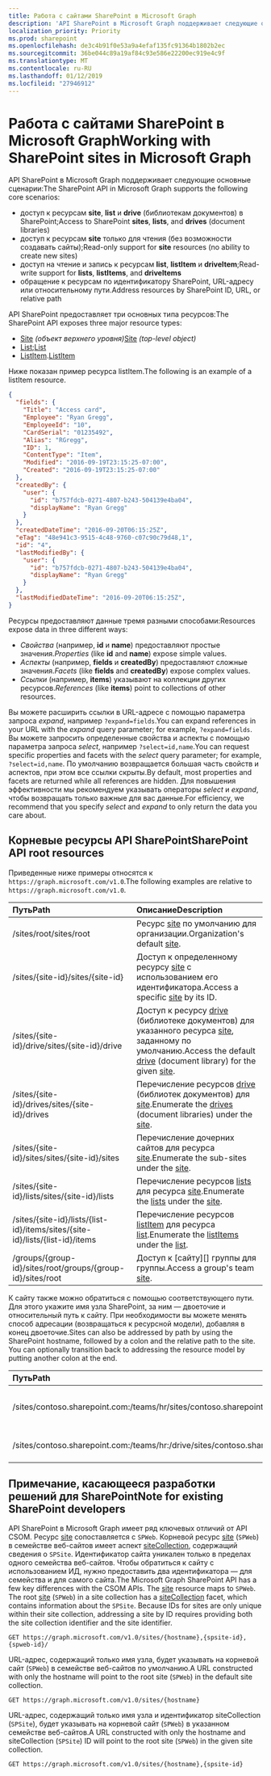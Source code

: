 ```yaml
---
title: Работа с сайтами SharePoint в Microsoft Graph
description: 'API SharePoint в Microsoft Graph поддерживает следующие основные сценарии:'
localization_priority: Priority
ms.prod: sharepoint
ms.openlocfilehash: de3c4b91f0e53a9a4efaf135fc91364b1802b2ec
ms.sourcegitcommit: 36be044c89a19af84c93e586e22200ec919e4c9f
ms.translationtype: MT
ms.contentlocale: ru-RU
ms.lasthandoff: 01/12/2019
ms.locfileid: "27946912"
---
```

# <a name="working-with-sharepoint-sites-in-microsoft-graph"></a><span data-ttu-id="cf414-103">Работа с сайтами SharePoint в Microsoft Graph</span><span class="sxs-lookup"><span data-stu-id="cf414-103">Working with SharePoint sites in Microsoft Graph</span></span>

<span data-ttu-id="cf414-104">API SharePoint в Microsoft Graph поддерживает следующие основные сценарии:</span><span class="sxs-lookup"><span data-stu-id="cf414-104">The SharePoint API in Microsoft Graph supports the following core scenarios:</span></span>

* <span data-ttu-id="cf414-105">доступ к ресурсам **site**, **list** и **drive** (библиотекам документов) в SharePoint;</span><span class="sxs-lookup"><span data-stu-id="cf414-105">Access to SharePoint **sites**, **lists**, and **drives** (document libraries)</span></span>
* <span data-ttu-id="cf414-106">доступ к ресурсам **site** только для чтения (без возможности создавать сайты);</span><span class="sxs-lookup"><span data-stu-id="cf414-106">Read-only support for **site** resources (no ability to create new sites)</span></span>
* <span data-ttu-id="cf414-107">доступ на чтение и запись к ресурсам **list**, **listItem** и **driveItem**;</span><span class="sxs-lookup"><span data-stu-id="cf414-107">Read-write support for **lists**, **listItems**, and **driveItems**</span></span>
* <span data-ttu-id="cf414-108">обращение к ресурсам по идентификатору SharePoint, URL-адресу или относительному пути.</span><span class="sxs-lookup"><span data-stu-id="cf414-108">Address resources by SharePoint ID, URL, or relative path</span></span>

<span data-ttu-id="cf414-109">API SharePoint предоставляет три основных типа ресурсов:</span><span class="sxs-lookup"><span data-stu-id="cf414-109">The SharePoint API exposes three major resource types:</span></span>

* <span data-ttu-id="cf414-110">[Site](site.md) _(объект верхнего уровня)_</span><span class="sxs-lookup"><span data-stu-id="cf414-110">[Site](site.md) _(top-level object)_</span></span>
* <span data-ttu-id="cf414-111">[List](list.md);</span><span class="sxs-lookup"><span data-stu-id="cf414-111">[List](list.md)</span></span>
* <span data-ttu-id="cf414-112">[ListItem](listitem.md).</span><span class="sxs-lookup"><span data-stu-id="cf414-112">[ListItem](listitem.md)</span></span>

<span data-ttu-id="cf414-113">Ниже показан пример ресурса listItem.</span><span class="sxs-lookup"><span data-stu-id="cf414-113">The following is an example of a listItem resource.</span></span>

```json
{
  "fields": {
    "Title": "Access card",
    "Employee": "Ryan Gregg",
    "EmployeeId": "10",
    "CardSerial": "01235492",
    "Alias": "RGregg",
    "ID": 1,
    "ContentType": "Item",
    "Modified": "2016-09-19T23:15:25-07:00",
    "Created": "2016-09-19T23:15:25-07:00"
  },
  "createdBy": {
    "user": {
      "id": "b757fdcb-0271-4807-b243-504139e4ba04",
      "displayName": "Ryan Gregg"
    }
  },
  "createdDateTime": "2016-09-20T06:15:25Z",
  "eTag": "48e941c3-9515-4c48-9760-c07c90c79d48,1",
  "id": "4",
  "lastModifiedBy": {
    "user": {
      "id": "b757fdcb-0271-4807-b243-504139e4ba04",
      "displayName": "Ryan Gregg"
    }
  },
  "lastModifiedDateTime": "2016-09-20T06:15:25Z",
}
```

<span data-ttu-id="cf414-114">Ресурсы предоставляют данные тремя разными способами:</span><span class="sxs-lookup"><span data-stu-id="cf414-114">Resources expose data in three different ways:</span></span>

* <span data-ttu-id="cf414-115">_Свойства_ (например, **id** и **name**) предоставляют простые значения.</span><span class="sxs-lookup"><span data-stu-id="cf414-115">_Properties_ (like **id** and **name**) expose simple values.</span></span>
* <span data-ttu-id="cf414-116">_Аспекты_ (например, **fields** и **createdBy**) предоставляют сложные значения.</span><span class="sxs-lookup"><span data-stu-id="cf414-116">_Facets_ (like **fields** and **createdBy**) expose complex values.</span></span>
* <span data-ttu-id="cf414-117">_Ссылки_ (например, **items**) указывают на коллекции других ресурсов.</span><span class="sxs-lookup"><span data-stu-id="cf414-117">_References_ (like **items**) point to collections of other resources.</span></span>

<span data-ttu-id="cf414-118">Вы можете расширить ссылки в URL-адресе с помощью параметра запроса _expand_, например `?expand=fields`.</span><span class="sxs-lookup"><span data-stu-id="cf414-118">You can expand references in your URL with the _expand_ query parameter; for example, `?expand=fields`.</span></span>
<span data-ttu-id="cf414-119">Вы можете запросить определенные свойства и аспекты с помощью параметра запроса _select_, например `?select=id,name`.</span><span class="sxs-lookup"><span data-stu-id="cf414-119">You can request specific properties and facets with the _select_ query parameter; for example, `?select=id,name`.</span></span>
<span data-ttu-id="cf414-120">По умолчанию возвращается большая часть свойств и аспектов, при этом все ссылки скрыты.</span><span class="sxs-lookup"><span data-stu-id="cf414-120">By default, most properties and facets are returned while all references are hidden.</span></span>
<span data-ttu-id="cf414-121">Для повышения эффективности мы рекомендуем указывать операторы _select_ и _expand_, чтобы возвращать только важные для вас данные.</span><span class="sxs-lookup"><span data-stu-id="cf414-121">For efficiency, we recommend that you specify _select_ and _expand_ to only return the data you care about.</span></span>

## <a name="sharepoint-api-root-resources"></a><span data-ttu-id="cf414-122">Корневые ресурсы API SharePoint</span><span class="sxs-lookup"><span data-stu-id="cf414-122">SharePoint API root resources</span></span>

<span data-ttu-id="cf414-123">Приведенные ниже примеры относятся к `https://graph.microsoft.com/v1.0`.</span><span class="sxs-lookup"><span data-stu-id="cf414-123">The following examples are relative to `https://graph.microsoft.com/v1.0`.</span></span>

| <span data-ttu-id="cf414-124">Путь</span><span class="sxs-lookup"><span data-stu-id="cf414-124">Path</span></span>                                   | <span data-ttu-id="cf414-125">Описание</span><span class="sxs-lookup"><span data-stu-id="cf414-125">Description</span></span>
|:---------------------------------------|:------------------------------------
| <span data-ttu-id="cf414-126">/sites/root</span><span class="sxs-lookup"><span data-stu-id="cf414-126">/sites/root</span></span>                            | <span data-ttu-id="cf414-127">Ресурс [site][] по умолчанию для организации.</span><span class="sxs-lookup"><span data-stu-id="cf414-127">Organization's default [site][].</span></span>
| <span data-ttu-id="cf414-128">/sites/{site-id}</span><span class="sxs-lookup"><span data-stu-id="cf414-128">/sites/{site-id}</span></span>                       | <span data-ttu-id="cf414-129">Доступ к определенному ресурсу [site][] с использованием его идентификатора.</span><span class="sxs-lookup"><span data-stu-id="cf414-129">Access a specific [site][] by its ID.</span></span>
| <span data-ttu-id="cf414-130">/sites/{site-id}/drive</span><span class="sxs-lookup"><span data-stu-id="cf414-130">/sites/{site-id}/drive</span></span>                 | <span data-ttu-id="cf414-131">Доступ к ресурсу [drive](drive.md) (библиотеке документов) для указанного ресурса [site][], заданному по умолчанию.</span><span class="sxs-lookup"><span data-stu-id="cf414-131">Access the default [drive](drive.md) (document library) for the given [site][].</span></span>
| <span data-ttu-id="cf414-132">/sites/{site-id}/drives</span><span class="sxs-lookup"><span data-stu-id="cf414-132">/sites/{site-id}/drives</span></span>                | <span data-ttu-id="cf414-133">Перечисление ресурсов [drive](drive.md) (библиотек документов) для [site][].</span><span class="sxs-lookup"><span data-stu-id="cf414-133">Enumerate the [drives](drive.md) (document libraries) under the [site][].</span></span>
| <span data-ttu-id="cf414-134">/sites/{site-id}/sites</span><span class="sxs-lookup"><span data-stu-id="cf414-134">/sites/{site-id}/sites</span></span>                 | <span data-ttu-id="cf414-135">Перечисление дочерних сайтов для ресурса [site][].</span><span class="sxs-lookup"><span data-stu-id="cf414-135">Enumerate the sub-sites under the [site][].</span></span>
| <span data-ttu-id="cf414-136">/sites/{site-id}/lists</span><span class="sxs-lookup"><span data-stu-id="cf414-136">/sites/{site-id}/lists</span></span>                 | <span data-ttu-id="cf414-137">Перечисление ресурсов [lists](list.md) для ресурса [site](site.md).</span><span class="sxs-lookup"><span data-stu-id="cf414-137">Enumerate the [lists](list.md) under the [site](site.md).</span></span>
| <span data-ttu-id="cf414-138">/sites/{site-id}/lists/{list-id}/items</span><span class="sxs-lookup"><span data-stu-id="cf414-138">/sites/{site-id}/lists/{list-id}/items</span></span> | <span data-ttu-id="cf414-139">Перечисление ресурсов [listItem](listitem.md) для ресурса [list](list.md).</span><span class="sxs-lookup"><span data-stu-id="cf414-139">Enumerate the [listItems](listitem.md) under the [list](list.md).</span></span>
| <span data-ttu-id="cf414-140">/groups/{group-id}/sites/root</span><span class="sxs-lookup"><span data-stu-id="cf414-140">/groups/{group-id}/sites/root</span></span>          | <span data-ttu-id="cf414-141">Доступ к [сайту][] группы для группы.</span><span class="sxs-lookup"><span data-stu-id="cf414-141">Access a group's team [site][].</span></span>

<span data-ttu-id="cf414-p102">К сайту также можно обратиться с помощью соответствующего пути. Для этого укажите имя узла SharePoint, за ним — двоеточие и относительный путь к сайту. При необходимости вы можете менять способ адресации (возвращаться к ресурсной модели), добавляя в конец двоеточие.</span><span class="sxs-lookup"><span data-stu-id="cf414-p102">Sites can also be addressed by path by using the SharePoint hostname, followed by a colon and the relative path to the site. You can optionally transition back to addressing the resource model by putting another colon at the end.</span></span>

| <span data-ttu-id="cf414-144">Путь</span><span class="sxs-lookup"><span data-stu-id="cf414-144">Path</span></span>                                           | <span data-ttu-id="cf414-145">Описание</span><span class="sxs-lookup"><span data-stu-id="cf414-145">Description</span></span>
|:-----------------------------------------------|:-----------------------------------
| <span data-ttu-id="cf414-146">/sites/contoso.sharepoint.com:/teams/hr</span><span class="sxs-lookup"><span data-stu-id="cf414-146">/sites/contoso.sharepoint.com:/teams/hr</span></span>        | <span data-ttu-id="cf414-147">Сайт, связанный сhttps://contoso.sharepoint.com/teams/hr</span><span class="sxs-lookup"><span data-stu-id="cf414-147">The site associated with https://contoso.sharepoint.com/teams/hr</span></span>
| <span data-ttu-id="cf414-148">/sites/contoso.sharepoint.com:/teams/hr:/drive</span><span class="sxs-lookup"><span data-stu-id="cf414-148">/sites/contoso.sharepoint.com:/teams/hr:/drive</span></span> | <span data-ttu-id="cf414-149">Доступ к ресурсу [drive](drive.md), заданному по умолчанию.</span><span class="sxs-lookup"><span data-stu-id="cf414-149">Access the default [drive](drive.md) for this site.</span></span>

## <a name="note-for-existing-sharepoint-developers"></a><span data-ttu-id="cf414-150">Примечание, касающееся разработки решений для SharePoint</span><span class="sxs-lookup"><span data-stu-id="cf414-150">Note for existing SharePoint developers</span></span>

<span data-ttu-id="cf414-p103">API SharePoint в Microsoft Graph имеет ряд ключевых отличий от API CSOM. Ресурс [site][] сопоставляется с `SPWeb`. Корневой ресурс [site][] (`SPWeb`) в семействе веб-сайтов имеет аспект [siteCollection](sitecollection.md), содержащий сведения о `SPSite`. Идентификатор сайта уникален только в пределах одного семейства веб-сайтов. Чтобы обратиться к сайту с использованием ИД, нужно предоставить два идентификатора — для семейства и для самого сайта.</span><span class="sxs-lookup"><span data-stu-id="cf414-p103">The Microsoft Graph SharePoint API has a few key differences with the CSOM APIs. The [site][] resource maps to `SPWeb`. The root [site][] (`SPWeb`) in a site collection has a [siteCollection](sitecollection.md) facet, which contains information about the `SPSite`. Because IDs for sites are only unique within their site collection, addressing a site by ID requires providing both the site collection identifier and the site identifier.</span></span>

```http
GET https://graph.microsoft.com/v1.0/sites/{hostname},{spsite-id},{spweb-id}/
```
<span data-ttu-id="cf414-155">URL-адрес, содержащий только имя узла, будет указывать на корневой сайт (`SPWeb`) в семействе веб-сайтов по умолчанию.</span><span class="sxs-lookup"><span data-stu-id="cf414-155">A URL constructed with only the hostname will point to the root site (`SPWeb`) in the default site collection.</span></span>

```http
GET https://graph.microsoft.com/v1.0/sites/{hostname}
```

<span data-ttu-id="cf414-156">URL-адрес, содержащий только имя узла и идентификатор siteCollection (`SPSite`), будет указывать на корневой сайт (`SPWeb`) в указанном семействе веб-сайтов.</span><span class="sxs-lookup"><span data-stu-id="cf414-156">A URL constructed with only the hostname and siteCollection (`SPSite`) ID will point to the root site (`SPWeb`) in the given site collection.</span></span>

```http
GET https://graph.microsoft.com/v1.0/sites/{hostname},{spsite-id}
```

[site]: site.md
[list]: list.md
[drive]: drive.md
[siteCollection]: sitecollection.md

<!-- {
  "type": "#page.annotation",
  "description": "Getting started programming with the SharePoint API",
  "keywords": "getting started sharepoint rest api programming C# ios android rest http",
  "section": "documentation",
  "tocPath": "Getting Started",
  "tocIndex": -100
} -->
